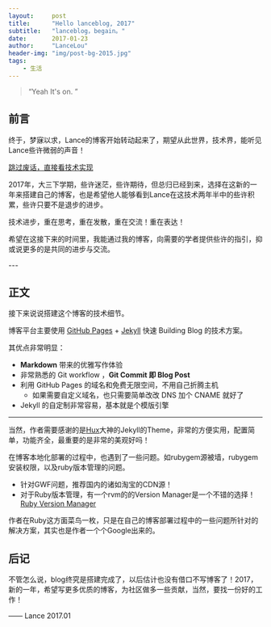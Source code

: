 ```yaml
---
layout:     post
title:      "Hello lanceblog, 2017"
subtitle:   "lanceblog，begain。"
date:       2017-01-23
author:     "LanceLou"
header-img: "img/post-bg-2015.jpg"
tags:
    - 生活
---
```


> “Yeah It's on. ”


## 前言

终于，梦寐以求，Lance的博客开始转动起来了，期望从此世界，技术界，能听见Lance些许微弱的声音！

[跳过废话，直接看技术实现 ](#build) 

2017年，大三下学期，些许迷茫，些许期待，但总归已经到来，选择在这新的一年来搭建自己的博客，也是希望他人能够看到Lance在这技术两年半中的些许积累，些许只要不是退步的进步。

技术进步，重在思考，重在发散，重在交流！重在表达！

希望在这接下来的时间里，我能通过我的博客，向需要的学者提供些许的指引，抑或说更多的是共同的进步与交流。

<p id = "build"></p>
---

## 正文

接下来说说搭建这个博客的技术细节。  

博客平台主要使用 [GitHub Pages](https://pages.github.com/) + [Jekyll](http://jekyllrb.com/) 快速 Building Blog 的技术方案。

其优点非常明显：

* **Markdown** 带来的优雅写作体验
* 非常熟悉的 Git workflow ，**Git Commit 即 Blog Post**
* 利用 GitHub Pages 的域名和免费无限空间，不用自己折腾主机
	* 如果需要自定义域名，也只需要简单改改 DNS 加个 CNAME 就好了 
* Jekyll 的自定制非常容易，基本就是个模版引擎



---

当然，作者需要感谢的是[Hux](http://huangxuan.me/)大神的Jekyll的Theme，非常的方便实用，配置简单，功能齐全，最重要的是非常的美观好吗！

在博客本地化部署的过程中，也遇到了一些问题。如rubygem源被墙，rubygem安装权限，以及ruby版本管理的问题。

* 针对GWF问题，推荐国内的诸如淘宝的CDN源！
* 对于Ruby版本管理，有一个rvm的的Version Manager是一个不错的选择！[Ruby Version Manager](https://rvm.io/)

作者在Ruby这方面菜鸟一枚，只是在自己的博客部署过程中的一些问题所针对的解决方案，其实也是作者一个个Google出来的。


## 后记

不管怎么说，blog终究是搭建完成了，以后估计也没有借口不写博客了！2017，新的一年，希望写更多优质的博客，为社区做多一些贡献，当然，要找一份好的工作！

—— Lance 2017.01